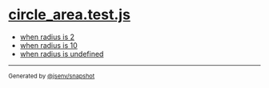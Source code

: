 # [circle_area.test.js](../circle_area.test.js)


- [when radius is 2](when_radius_is_2/when_radius_is_2.md)
- [when radius is 10](when_radius_is_10/when_radius_is_10.md)
- [when radius is undefined](when_radius_is_undefined/when_radius_is_undefined.md)

---

<sub>
  Generated by <a href="https://github.com/jsenv/core/tree/main/packages/tooling/snapshot">@jsenv/snapshot</a>
</sub>
